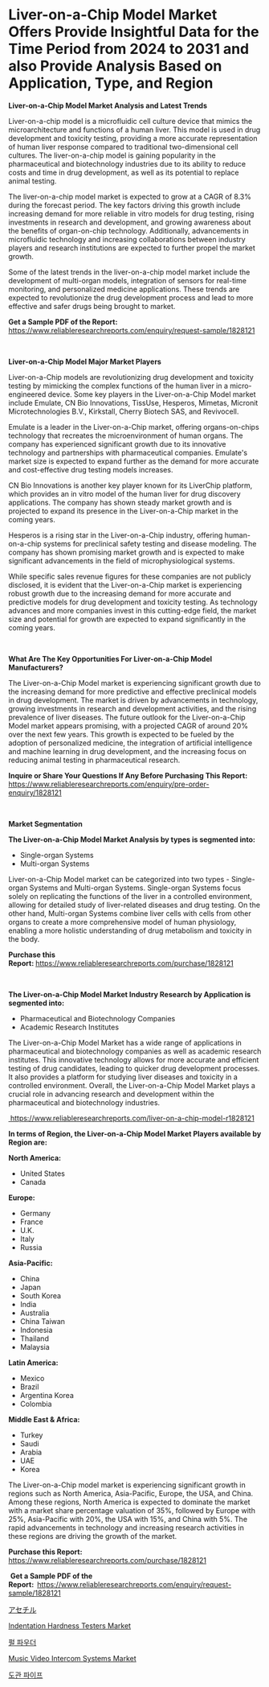 <p><h1>Liver-on-a-Chip Model Market Offers Provide Insightful Data for the Time Period from 2024 to 2031 and also Provide Analysis Based on Application, Type, and Region</h1></p><p><strong>Liver-on-a-Chip Model Market Analysis and Latest Trends</strong></p>
<p><p>Liver-on-a-chip model is a microfluidic cell culture device that mimics the microarchitecture and functions of a human liver. This model is used in drug development and toxicity testing, providing a more accurate representation of human liver response compared to traditional two-dimensional cell cultures. The liver-on-a-chip model is gaining popularity in the pharmaceutical and biotechnology industries due to its ability to reduce costs and time in drug development, as well as its potential to replace animal testing.</p><p>The liver-on-a-chip model market is expected to grow at a CAGR of 8.3% during the forecast period. The key factors driving this growth include increasing demand for more reliable in vitro models for drug testing, rising investments in research and development, and growing awareness about the benefits of organ-on-chip technology. Additionally, advancements in microfluidic technology and increasing collaborations between industry players and research institutions are expected to further propel the market growth.</p><p>Some of the latest trends in the liver-on-a-chip model market include the development of multi-organ models, integration of sensors for real-time monitoring, and personalized medicine applications. These trends are expected to revolutionize the drug development process and lead to more effective and safer drugs being brought to market.</p></p>
<p><strong>Get a Sample PDF of the Report:&nbsp;</strong> <a href="https://www.reliableresearchreports.com/enquiry/request-sample/1828121">https://www.reliableresearchreports.com/enquiry/request-sample/1828121</a></p>
<p>&nbsp;</p>
<p><strong>Liver-on-a-Chip Model Major Market Players</strong></p>
<p><p>Liver-on-a-Chip models are revolutionizing drug development and toxicity testing by mimicking the complex functions of the human liver in a micro-engineered device. Some key players in the Liver-on-a-Chip Model market include Emulate, CN Bio Innovations, TissUse, Hesperos, Mimetas, Micronit Microtechnologies B.V., Kirkstall, Cherry Biotech SAS, and Revivocell.</p><p>Emulate is a leader in the Liver-on-a-Chip market, offering organs-on-chips technology that recreates the microenvironment of human organs. The company has experienced significant growth due to its innovative technology and partnerships with pharmaceutical companies. Emulate's market size is expected to expand further as the demand for more accurate and cost-effective drug testing models increases.</p><p>CN Bio Innovations is another key player known for its LiverChip platform, which provides an in vitro model of the human liver for drug discovery applications. The company has shown steady market growth and is projected to expand its presence in the Liver-on-a-Chip market in the coming years.</p><p>Hesperos is a rising star in the Liver-on-a-Chip industry, offering human-on-a-chip systems for preclinical safety testing and disease modeling. The company has shown promising market growth and is expected to make significant advancements in the field of microphysiological systems.</p><p>While specific sales revenue figures for these companies are not publicly disclosed, it is evident that the Liver-on-a-Chip market is experiencing robust growth due to the increasing demand for more accurate and predictive models for drug development and toxicity testing. As technology advances and more companies invest in this cutting-edge field, the market size and potential for growth are expected to expand significantly in the coming years.</p></p>
<p>&nbsp;</p>
<p><strong>What Are The Key Opportunities For Liver-on-a-Chip Model Manufacturers?</strong></p>
<p><p>The Liver-on-a-Chip Model market is experiencing significant growth due to the increasing demand for more predictive and effective preclinical models in drug development. The market is driven by advancements in technology, growing investments in research and development activities, and the rising prevalence of liver diseases. The future outlook for the Liver-on-a-Chip Model market appears promising, with a projected CAGR of around 20% over the next few years. This growth is expected to be fueled by the adoption of personalized medicine, the integration of artificial intelligence and machine learning in drug development, and the increasing focus on reducing animal testing in pharmaceutical research.</p></p>
<p><strong>Inquire or Share Your Questions If Any Before Purchasing This Report:</strong> <a href="https://www.reliableresearchreports.com/enquiry/pre-order-enquiry/1828121">https://www.reliableresearchreports.com/enquiry/pre-order-enquiry/1828121</a></p>
<p>&nbsp;</p>
<p><strong>Market Segmentation</strong></p>
<p><strong>The Liver-on-a-Chip Model Market Analysis by types is segmented into:</strong></p>
<p><ul><li>Single-organ Systems</li><li>Multi-organ Systems</li></ul></p>
<p><p>Liver-on-a-Chip Model market can be categorized into two types - Single-organ Systems and Multi-organ Systems. Single-organ Systems focus solely on replicating the functions of the liver in a controlled environment, allowing for detailed study of liver-related diseases and drug testing. On the other hand, Multi-organ Systems combine liver cells with cells from other organs to create a more comprehensive model of human physiology, enabling a more holistic understanding of drug metabolism and toxicity in the body.</p></p>
<p><strong>Purchase this Report:&nbsp;</strong><a href="https://www.reliableresearchreports.com/purchase/1828121">https://www.reliableresearchreports.com/purchase/1828121</a></p>
<p>&nbsp;</p>
<p><strong>The Liver-on-a-Chip Model Market Industry Research by Application is segmented into:</strong></p>
<p><ul><li>Pharmaceutical and Biotechnology Companies</li><li>Academic Research Institutes</li></ul></p>
<p><p>The Liver-on-a-Chip Model Market has a wide range of applications in pharmaceutical and biotechnology companies as well as academic research institutes. This innovative technology allows for more accurate and efficient testing of drug candidates, leading to quicker drug development processes. It also provides a platform for studying liver diseases and toxicity in a controlled environment. Overall, the Liver-on-a-Chip Model Market plays a crucial role in advancing research and development within the pharmaceutical and biotechnology industries.</p></p>
<p><a href="https://www.reliableresearchreports.com/liver-on-a-chip-model-r1828121">&nbsp;https://www.reliableresearchreports.com/liver-on-a-chip-model-r1828121</a></p>
<p><strong>In terms of Region, the Liver-on-a-Chip Model Market Players available by Region are:</strong></p>
<p>
    <p> <strong> North America: </strong>
        <ul>
            <li>United States</li>
            <li>Canada</li>
        </ul>
        </p> 
    <p> <strong> Europe: </strong>
        <ul>
            <li>Germany</li>
            <li>France</li>
            <li>U.K.</li>
            <li>Italy</li>
            <li>Russia</li>
        </ul>
        </p> 
    <p> <strong> Asia-Pacific: </strong>
        <ul>
            <li>China</li>
            <li>Japan</li>
            <li>South Korea</li>
            <li>India</li>
            <li>Australia</li>
            <li>China Taiwan</li>
            <li>Indonesia</li>
            <li>Thailand</li>
            <li>Malaysia</li>
        </ul>
        </p> 
    <p> <strong> Latin America: </strong>
        <ul>
            <li>Mexico</li>
            <li>Brazil</li>
            <li>Argentina Korea</li>
            <li>Colombia</li>
        </ul>
        </p> 
    <p> <strong> Middle East & Africa: </strong>
        <ul>
            <li>Turkey</li>
            <li>Saudi</li>
            <li>Arabia</li>
            <li>UAE</li>
            <li>Korea</li>
        </ul>
    </p>
    </p>
<p><p>The Liver-on-a-Chip model market is experiencing significant growth in regions such as North America, Asia-Pacific, Europe, the USA, and China. Among these regions, North America is expected to dominate the market with a market share percentage valuation of 35%, followed by Europe with 25%, Asia-Pacific with 20%, the USA with 15%, and China with 5%. The rapid advancements in technology and increasing research activities in these regions are driving the growth of the market.</p></p>
<p><strong>Purchase this Report: </strong><a href="https://www.reliableresearchreports.com/purchase/1828121">https://www.reliableresearchreports.com/purchase/1828121</a></p>
<p>&nbsp;<strong>Get a Sample PDF of the Report:&nbsp;&nbsp;</strong><a href="https://www.reliableresearchreports.com/enquiry/request-sample/1828121">https://www.reliableresearchreports.com/enquiry/request-sample/1828121</a></p>
<p><strong></strong></p>
<p><p><a href="https://medium.com/@stevencornish04/%E3%82%A2%E3%82%BB%E3%83%81%E3%83%AB%E5%B8%82%E5%A0%B4-2031%E5%B9%B4%E3%81%BE%E3%81%A7%E3%81%AE%E3%83%88%E3%83%AC%E3%83%B3%E3%83%89-%E4%BA%88%E6%B8%AC-%E7%AB%B6%E4%BA%89%E5%88%86%E6%9E%90-d625551ad5de">アセチル</a></p><p><a href="https://www.linkedin.com/pulse/indentation-hardness-testers-market-report-reveals-latest-trends-ad2kf?trackingId=4%2BBZ8h3IGukJSD8HDcpnVg%3D%3D">Indentation Hardness Testers Market</a></p><p><a href="https://medium.com/@christianlarkinus/%EC%A7%84%EC%A3%BC-%EB%B6%84%EB%A7%90-%EC%8B%9C%EC%9E%A5-%ED%86%B5%EC%B0%B0-%EC%8B%9C%EC%9E%A5-%EB%8F%99%ED%96%A5-%EC%84%B1%EC%9E%A5-2024%EB%85%84%EB%B6%80%ED%84%B0-2031%EB%85%84%EA%B9%8C%EC%A7%80-%EC%98%88%EC%B8%A1%EB%90%9C-%EA%B2%83-d00579f1134b">펄 파우더</a></p><p><a href="https://www.linkedin.com/pulse/music-video-intercom-systems-market-size-cagr-trends-2024-2030-xv8vf?trackingId=7ZLSwODvEUMXnMbixicCog%3D%3D">Music Video Intercom Systems Market</a></p><p><a href="https://medium.com/@goonfghyt6587/%EA%B0%84%EC%84%AD-%ED%8C%8C%EC%9D%B4%ED%94%84-%EC%8B%9C%EC%9E%A5-%EB%8F%99%ED%96%A5-%EB%B0%8F-%EC%8B%9C%EC%9E%A5-%EB%B6%84%EC%84%9D%EC%9D%80-2024-2031%EB%85%84-%EB%8F%99%EC%95%88-%EC%98%88%EC%83%81%EB%90%A9%EB%8B%88%EB%8B%A4-18b4ef4910d5">도관 파이프</a></p></p>